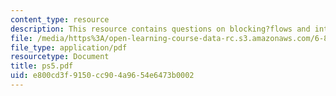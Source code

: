 ```yaml
---
content_type: resource
description: This resource contains questions on blocking?flows and integer?flow.
file: /media/https%3A/open-learning-course-data-rc.s3.amazonaws.com/6-854j-advanced-algorithms-fall-2005/e800cd3f9150cc904a9654e6473b0002_ps5.pdf
file_type: application/pdf
resourcetype: Document
title: ps5.pdf
uid: e800cd3f-9150-cc90-4a96-54e6473b0002
---
```

